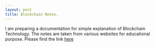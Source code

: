 ```yaml
---
layout: post
title: Blockchain Notes.
---
```


I am preparing a documentation for simple explanation of Blockchain Technology. The notes are taken from various websites for educational purpose. Please find the link [here](https://mastanbtc.github.io/blockchainnotes/)

